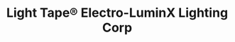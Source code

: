 ---
title: "Light Tape® Electro-LuminX Lighting Corp"
url: /richmond/light-tape-r-electro-luminx-lighting-corp/
shop: lamps
---
